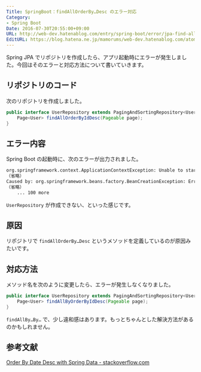 ```yaml
---
Title: SpringBoot：findAllOrderBy…Desc のエラー対応
Category:
- Spring Boot
Date: 2016-07-30T20:55:00+09:00
URL: http://web-dev.hatenablog.com/entry/spring-boot/error/jpa-find-all-desc
EditURL: https://blog.hatena.ne.jp/mamorums/web-dev.hatenablog.com/atom/entry/10328749687178787646
---
```


Spring JPA でリポジトリを作成したら、アプリ起動時にエラーが発生しました。今回はそのエラーと対応方法について書いていきます。


## リポジトリのコード
次のリポジトリを作成しました。

```java
public interface UserRepository extends PagingAndSortingRepository<User, Long> {
    Page<User> findAllOrderByIdDesc(Pageable page);
}
```


## エラー内容
Spring Boot の起動時に、次のエラーが出力されました。

```txt
org.springframework.context.ApplicationContextException: Unable to start embedded container; nested exception is org.springframework.boot.context.embedded.EmbeddedServletContainerException: Unable to start embedded Tomcat
（省略）
Caused by: org.springframework.beans.factory.BeanCreationException: Error creating bean with name 'userRepository': Invocation of init method failed; nested exception is org.springframework.data.mapping.PropertyReferenceException: No property desc found for type long! Traversed path: User.id.
（省略）
    ... 100 more
```

`UserRepository` が作成できない、といった感じです。


## 原因
リポジトリで `findAllOrderBy…Desc` というメソッドを定義しているのが原因みたいです。


## 対応方法
メソッド名を次のように変更したら、エラーが発生しなくなりました。

```java
public interface UserRepository extends PagingAndSortingRepository<User, Long> {
    Page<User> findAllByOrderByIdDesc(Pageable page);
}
```

`findAllBy…By…` で、少し違和感はあります。もっとちゃんとした解決方法があるのかもしれません。


## 参考文献
[Order By Date Desc with Spring Data - stackoverflow.com](http://stackoverflow.com/questions/19733464/order-by-date-desc-with-spring-data)
